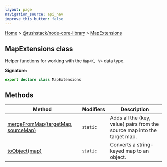 ```yaml
---
layout: page
navigation_source: api_nav
improve_this_button: false
---
```



[Home](./index.md) &gt; [@rushstack/node-core-library](./node-core-library.md) &gt; [MapExtensions](./node-core-library.mapextensions.md)

## MapExtensions class

Helper functions for working with the `Map<K, V>` data type.

<b>Signature:</b>

```typescript
export declare class MapExtensions
```

## Methods

|  Method | Modifiers | Description |
|  --- | --- | --- |
|  [mergeFromMap(targetMap, sourceMap)](./node-core-library.mapextensions.mergefrommap.md) | <code>static</code> | Adds all the (key, value) pairs from the source map into the target map. |
|  [toObject(map)](./node-core-library.mapextensions.toobject.md) | <code>static</code> | Converts a string-keyed map to an object. |
